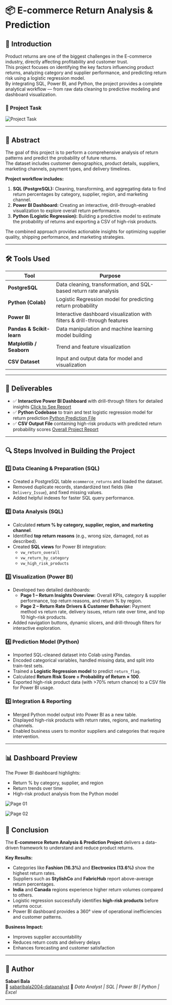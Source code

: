 # 📦 E-commerce Return Analysis & Prediction

## 🧩 Introduction
Product returns are one of the biggest challenges in the E-commerce industry, directly affecting profitability and customer trust.  
This project focuses on identifying the key factors influencing product returns, analyzing category and supplier performance, and predicting return risk using a logistic regression model.  
By integrating SQL, Power BI, and Python, the project provides a complete analytical workflow — from raw data cleaning to predictive modeling and dashboard visualization.

### 📌 Project Task
![Project Task](https://github.com/user-attachments/assets/1cd6a1af-92c7-4ed6-8fb0-135fc7178ad4)

---

## 🧠 Abstract
The goal of this project is to perform a comprehensive analysis of return patterns and predict the probability of future returns.  
The dataset includes customer demographics, product details, suppliers, marketing channels, payment types, and delivery timelines.  

**Project workflow includes:**
1. **SQL (PostgreSQL):** Cleaning, transforming, and aggregating data to find return percentages by category, supplier, region, and marketing channel.  
2. **Power BI Dashboard:** Creating an interactive, drill-through-enabled visualization to explore overall return performance.  
3. **Python (Logistic Regression):** Building a predictive model to estimate the probability of returns and exporting a CSV of high-risk products.

The combined approach provides actionable insights for optimizing supplier quality, shipping performance, and marketing strategies.

---

## 🛠️ Tools Used
| Tool | Purpose |
|------|----------|
| **PostgreSQL** | Data cleaning, transformation, and SQL-based return rate analysis |
| **Python (Colab)** | Logistic Regression model for predicting return probability |
| **Power BI** | Interactive dashboard visualization with filters & drill-through features |
| **Pandas & Scikit-learn** | Data manipulation and machine learning model building |
| **Matplotlib / Seaborn** | Trend and feature visualization |
| **CSV Dataset** | Input and output data for model and visualization |

---

## 🚀 Deliverables
- ✅ **Interactive Power BI Dashboard** with drill-through filters for detailed insights  <a href="https://github.com/sabaribala2004-dataanalyst/E-commerce-Return-Rate-Reduction-Analysis/blob/main/Rate%20Reduction%20Analysis%20Dashboard.pbix"> Click to See Report</a>
- ✅ **Python Codebase** to train and test logistic regression model for return prediction <a href="https://github.com/sabaribala2004-dataanalyst/E-commerce-Return-Rate-Reduction-Analysis/blob/main/Return%20Risk%20Prediction.py"> Python Prediction File</a>
- ✅ **CSV Output File** containing high-risk products with predicted return probability scores  <a href="https://github.com/sabaribala2004-dataanalyst/E-commerce-Return-Rate-Reduction-Analysis/blob/main/Project%20Report.pdf"> Overall Project Report</a>

---

## 🔍 Steps Involved in Building the Project

### 1️⃣ Data Cleaning & Preparation (SQL)
- Created a PostgreSQL table `ecommerce_returns` and loaded the dataset.  
- Removed duplicate records, standardized text fields (like `Delivery_Issue`), and fixed missing values.  
- Added helpful indexes for faster SQL query performance.

### 2️⃣ Data Analysis (SQL)
- Calculated **return % by category, supplier, region, and marketing channel**.  
- Identified **top return reasons** (e.g., wrong size, damaged, not as described).  
- Created **SQL views** for Power BI integration:
  - `vw_return_overall`
  - `vw_return_by_category`
  - `vw_high_risk_products`

### 3️⃣ Visualization (Power BI)
- Developed two detailed dashboards:
  - **Page 1 – Return Insights Overview:** Overall KPIs, category & supplier performance, top return reasons, and return % by region.  
  - **Page 2 – Return Rate Drivers & Customer Behavior:** Payment method vs return rate, delivery issues, return rate over time, and top 10 high-risk products.  
- Added navigation buttons, dynamic slicers, and drill-through filters for interactive exploration.

### 4️⃣ Prediction Model (Python)
- Imported SQL-cleaned dataset into Colab using Pandas.  
- Encoded categorical variables, handled missing data, and split into train-test sets.  
- Trained a **Logistic Regression model** to predict `return_flag`.  
- Calculated **Return Risk Score = Probability of Return × 100**.  
- Exported high-risk product data (with >70% return chance) to a CSV file for Power BI usage.

### 5️⃣ Integration & Reporting
- Merged Python model output into Power BI as a new table.  
- Displayed high-risk products with return rates, regions, and marketing channels.  
- Enabled business users to monitor suppliers and categories that require intervention.

---
## 📊 Dashboard Preview
The Power BI dashboard highlights:
- Return % by category, supplier, and region
- Return trends over time
- High-risk product analysis from the Python model

![Page 01](https://github.com/user-attachments/assets/cc8553a7-e19c-4f3d-acb8-9fec6fc40f42)

![Page 02](https://github.com/user-attachments/assets/d4778cc5-9b3b-4876-a64f-5658a162d330)



## 🎯 Conclusion
The **E-commerce Return Analysis & Prediction Project** delivers a data-driven framework to understand and reduce product returns.  

**Key Results:**
- Categories like **Fashion (16.3%)** and **Electronics (13.6%)** show the highest return rates.  
- Suppliers such as **StylishCo** and **FabricHub** report above-average return percentages.  
- **India** and **Canada** regions experience higher return volumes compared to others.  
- Logistic regression successfully identifies **high-risk products** before returns occur.  
- Power BI dashboard provides a 360° view of operational inefficiencies and customer patterns.  

**Business Impact:**
- Improves supplier accountability  
- Reduces return costs and delivery delays  
- Enhances forecasting and customer satisfaction  

---

## 👤 Author
**Sabari Bala**  
📧  <a href=" [https://github.com/sabaribala2004-dataanalyst](https://github.com/sabaribala2004-dataanalyst)"> sabaribala2004-dataanalyst</a> 
💼 *Data Analyst | SQL | Power BI | Python | Excel*

---


